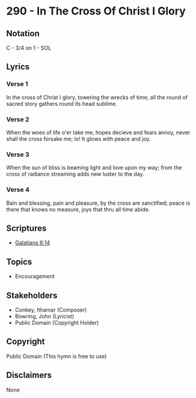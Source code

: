 # 290 - In The Cross Of Christ I Glory

## Notation

C - 3/4 on 1 - SOL

## Lyrics

### Verse 1

In the cross of Christ I glory, towering the wrecks of time; all the round of sacred story gathers round its head sublime.

### Verse 2

When the woes of life o'er take me, hopes decieve and fears annoy, never shall the cross forsake me; lo! It glows with peace and joy.

### Verse 3

When the sun of bliss is beaming light and love upon my way; from the cross of radiance streaming adds new luster to the day.

### Verse 4

Bain and blessing, pain and pleasure, by the cross are sanctified; peace is there that knows no measure, joys that thru all time abide.


## Scriptures

- [Galatians 6:14](https://www.biblegateway.com/passage/?search=Galatians%206%3A14)

## Topics

- Encouragement

## Stakeholders

- Conkey, Ithamar (Composer)
- Bowring, John (Lyricist)
- Public Domain (Copyright Holder)

## Copyright

Public Domain
(This hymn is free to use)

## Disclaimers

None

